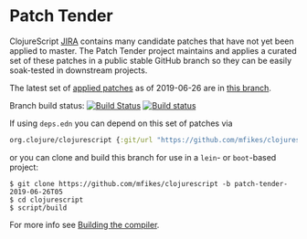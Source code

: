 # Patch Tender

ClojureScript [JIRA](https://dev.clojure.org/jira/browse/CLJS) contains many candidate patches that have not yet been applied to master.
The Patch Tender project maintains and applies a curated set of these patches in a public stable GitHub branch so they can be easily soak-tested in downstream projects.

The latest set of [applied patches](https://github.com/clojure/clojurescript/compare/master...mfikes:patch-tender-2019-06-26T05) as of 2019-06-26 are in [this branch](https://github.com/mfikes/clojurescript/commits/patch-tender-2019-06-26T05).

Branch build status: [![Build Status](https://travis-ci.org/mfikes/clojurescript.svg?branch=patch-tender-2019-06-26T05)](https://travis-ci.org/mfikes/clojurescript) [![Build status](https://ci.appveyor.com/api/projects/status/oggs1yydb8c2t6pa/branch/patch-tender-2019-06-26T05?svg=true)](https://ci.appveyor.com/project/mfikes/clojurescript/branch/patch-tender-2019-06-26T05)

If using `deps.edn` you can depend on this set of patches via
```clojure
org.clojure/clojurescript {:git/url "https://github.com/mfikes/clojurescript" :sha "1c3a41d2b856e78e3b96cd1c9d221c4d4bcc3de7"}
```

or you can clone and build this branch for use in a `lein`- or `boot`-based project:

```
$ git clone https://github.com/mfikes/clojurescript -b patch-tender-2019-06-26T05
$ cd clojurescript
$ script/build
```
For more info see [Building the compiler](https://clojurescript.org/community/building).